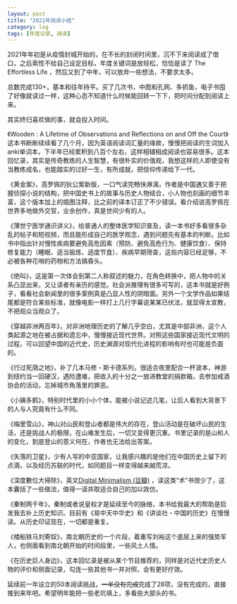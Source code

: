 ```yaml
---
layout: post
title: "2021年阅读小结"
category: log
tags: [年度记录, 阅读]
---
```



2021年年初是从疫情封城开始的，在不长的封闭时间里，沉不下来阅读成了借口，之后索性不给自己设定目标，年度关键词是放轻松，恰恰是读了 The Effortless Life ，然后又到了中年，可以放弃一些想法，不要求太多。

总数完成130+，基本和往年持平。买了几次书，中图和孔网、多抓鱼，电子书囤了好像就读过一样，这种心态不知道什么时候能回转一下下，把时间分配到阅读上来。

其实终归喜欢做的事，就会投入时间。

《Wooden : A Lifetime of Observations and Reflections on and Off the Court》 这本书断断续续看了几个月，因为英语阅读词汇量的缘故，慢慢把阅读的生词加入anki单词本，下半年已经累积到八百个左右，这样相辅相成阅读也容易很多。这本回忆录，其实是传奇教练的人生智慧，有很朴实的价值观，我想这样的人即使没有当教练成名，也能踏实的过好一生，有所成就，把信仰传递给下一代。

 《黄金案》，高罗佩的狄公案新版，一口气读完畅快淋漓，作者是中国通又善于把握侦探小说的结构，把中国史书上的故事与历史人物结合，小人物也刻画的细节丰富，这个版本加上的插图注释，比之前的译本订正了不少错误。看介绍说高罗佩在世界多地做外交官，业余创作，真是世间少有的人。
 
 《薄世宁医学通识讲义》，给普通人的整体医学知识普及，读一本书好多看很多杂乱的帖子和短视频，而且能形成自己的医学观念，遇到问题先有基本的判断。比如书中指出针对慢性疾病要避免高危因素（预防、避免高危行为、健康饮食）、保持修复能力（睡眠、适当锻炼、适度节食）、疾病早期筛查，这些内容已经足够，不必被各种花哨的药物和方法搞昏头。
 
《绝叫》，这是第一次体会到第二人称叙述的魅力，在角色转换中，把人物中的关系凸显出来，又让读者有亲历的感觉。社会派推理有很多可写的，这本书就是好例子，看看社会新闻里的很多案例真是凸显人性的阴暗面。另外一个文学作品如果结尾都是符合某些标准，就像电影一样打上几行字幕说某某已伏法，就显得太宣教，不把观众当观众了。
 
《穿越非洲两百年》，对非洲地理历史的了解几乎空白，尤其是中部非洲，这个人类起源之地在被占据和遗忘中，慢慢接近现代世界。对照这些国家接近现代文明的过程，可以回望中国的近代史，历史渊源对现代化进程的影响有时也可能是负面的。
  
《行过死荫之地》，补了几本马修・斯卡德系列，很适合夜里配合一杯波本，神游到纽约当一回硬汉，遇险遭难，把收入的十分之一放进教堂的捐款箱，去参加戒酒协会的活动，忘掉城市角落里的罪恶。
 
《小姨多鹤》，特别时代里的小小个体，能被小说记述几笔，让后人看到大背景下的人与人究竟有什么不同。
 
《梅里雪山》，神山对山民和登山者都是伟大的存在，登山活动是在破坏山民的生活，还是挑战人的极限，在山难发生后，一切又变得更沉重。书里记录的是山和人的变化，到底登山的意义何在，作者也无法给出答案。

《失落的卫星》，少有人写的中亚国家，让我感兴趣的是他们在中国历史上留下的点滴，以及经历苏联的时代，如同题目一样变得越来越荒凉。

《深度數位大掃除》，英文[Digital Minimalism (豆瓣)](https://book.douban.com/subject/30374975/) ，读这类“术”书很少了，这本囊括了一些做法，值得一读并取适合自己的加以效仿。

《秦制两千年》，秦制或者说皇权才是延续至今的脉络，本书给我最大的帮助是启发我去补上历史知识。目前有《易中天中华史》和《讲谈社・中国的历史》在慢慢读。从历史印证现在，一切都是重复。

《楼船铁马刘寄奴》，南北朝历史的一个片段，着重写刘裕这个底层上来的强势军人，也侧面看到南北朝开始的时间段里，一些风土人情。

《在历史巨人身边》，这本回忆录是被从某个节目推荐的，同样是对近代史历史人物的评价和侧面记录，勾连一些其他书一并对照，会有更好疗效。

延续前一年设立的50本阅读挑战，~~一半没有完成~~完成了28项，没有完成的，直接推到来年吧。希望明年能把一些老坑填上，多看些大部头的书。